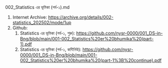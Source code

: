 002_Statistics এর ভূমিকা (পর্ব-১).md
1) Internet Archive: https://archive.org/details/002-statistics_202502/mode/1up
2) Github:
   1) Statistics এর ভূমিকা (পর্ব-১, শুরু): https://github.com/nysr-0000/001_DS-in-Bng/blob/main/001-002_Statistics%20er%20bhumika%20(part-1).pdf
   2) Statistics এর ভূমিকা (পর্ব-১, কন্টিনিউ): https://github.com/nysr-0000/001_DS-in-Bng/blob/main/001-002_Statistics%20er%20bhumika%20(part-1%3B%20continue).pdf
